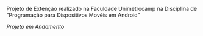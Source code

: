 Projeto de Extenção realizado na Faculdade Unimetrocamp na Disciplina de "Programação para Dispositivos Movéis em Android"

*Projeto em Andamento*
